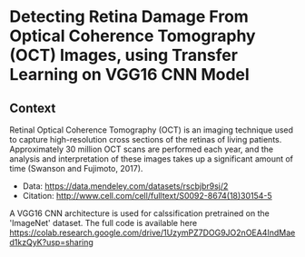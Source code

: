 # Detecting Retina Damage From Optical Coherence Tomography (OCT) Images, using Transfer Learning on VGG16 CNN Model
## Context
Retinal Optical Coherence Tomography (OCT) is an imaging technique used to capture high-resolution cross sections of the retinas of living patients. Approximately 30 million OCT scans are performed each year, and the analysis and interpretation of these images takes up a significant amount of time (Swanson and Fujimoto, 2017).

- Data: https://data.mendeley.com/datasets/rscbjbr9sj/2
- Citation: http://www.cell.com/cell/fulltext/S0092-8674(18)30154-5

A VGG16 CNN architecture is used for calssification pretrained on the 'ImageNet' dataset. The full code is available here https://colab.research.google.com/drive/1UzymPZ7DOG9JO2nOEA4IndMaed1kzQyK?usp=sharing
